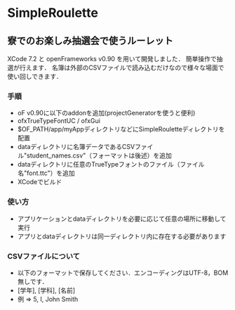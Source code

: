 # SimpleRoulette

## 寮でのお楽しみ抽選会で使うルーレット
XCode 7.2 と openFrameworks v0.90 を用いて開発しました．
簡単操作で抽選が行えます．
名簿は外部のCSVファイルで読み込むだけなので様々な場面で使い回しできます．

### 手順
* oF v0.90に以下のaddonを追加(projectGeneratorを使うと便利)
* ofxTrueTypeFontUC / ofxGui
* $OF_PATH/app/myAppディレクトリなどにSimpleRouletteディレクトリを配置
* dataディレクトリに名簿データであるCSVファイル"student_names.csv"（フォーマットは後述）を追加
* dataディレクトリに任意のTrueTypeフォントのファイル（ファイル名"font.ttc"）を追加
* XCodeでビルド

### 使い方
* アプリケーションとdataディレクトリを必要に応じて任意の場所に移動して実行
* アプリとdataディレクトリは同一ディレクトリ内に存在する必要があります

### CSVファイルについて
* 以下のフォーマットで保存してください．エンコーディングはUTF-8，BOM無しです．
* [学年], [学科], [名前]
* 例 => 5, I, John Smith
